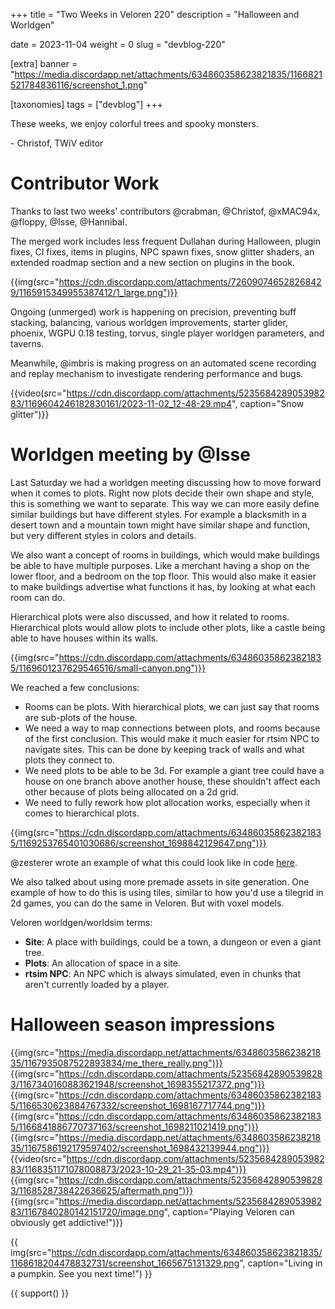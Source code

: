 +++
title = "Two Weeks in Veloren 220"
description = "Halloween and Worldgen"

date = 2023-11-04
weight = 0
slug = "devblog-220"

[extra]
banner = "https://media.discordapp.net/attachments/634860358623821835/1166821521784836116/screenshot_1.png"

[taxonomies]
tags = ["devblog"]
+++

These weeks, we enjoy colorful trees and spooky monsters.

\- Christof, TWiV editor

# Contributor Work

Thanks to last two weeks' contributors @crabman, @Christof, @xMAC94x, @floppy, @Isse, @Hannibal.

The merged work includes less frequent Dullahan during Halloween, plugin fixes, CI fixes, items in plugins, NPC spawn fixes, snow glitter shaders, 
an extended roadmap section and a new section on plugins in the book.

{{img(src="https://cdn.discordapp.com/attachments/726090746528268429/1165915349955387412/1_large.png")}}

Ongoing (unmerged) work is happening on precision, preventing buff stacking, balancing, various worldgen improvements, starter glider, phoenix, 
WGPU 0.18 testing, torvus, single player worldgen parameters, and taverns.

Meanwhile, @imbris is making progress on an automated scene recording and replay mechanism to investigate rendering performance and bugs.

{{video(src="https://cdn.discordapp.com/attachments/523568428905398283/1169604246182830161/2023-11-02_12-48-29.mp4", caption="Snow glitter")}}

# Worldgen meeting by @Isse

Last Saturday we had a worldgen meeting discussing how to move forward when it comes to plots. Right now plots decide their own shape and style, this is something we want to separate. This way we can more easily define similar buildings but have different styles. For example a blacksmith in a desert town and a mountain town might have similar shape and function, but very different styles in colors and details.

We also want a concept of rooms in buildings, which would make buildings be able to have multiple purposes. Like a merchant having a shop on the lower floor, and a bedroom on the top floor. This would also make it easier to make buildings advertise what functions it has, by looking at what each room can do.

Hierarchical plots were also discussed, and how it related to rooms. Hierarchical plots would allow plots to include other plots, like a castle being able to have houses within its walls.

{{img(src="https://cdn.discordapp.com/attachments/634860358623821835/1169601237629546516/small-canyon.png")}}

We reached a few conclusions:
 - Rooms can be plots. With hierarchical plots, we can just say that rooms are sub-plots of the house.
 - We need a way to map connections between plots, and rooms because of the first conclusion. This would make it much easier for rtsim NPC to navigate sites. This can be done by keeping track of walls and what plots they connect to.
 - We need plots to be able to be 3d. For example a giant tree could have a house on one branch above another house, these shouldn't affect each other because of plots being allocated on a 2d grid.
 - We need to fully rework how plot allocation works, especially when it comes to hierarchical plots.

{{img(src="https://cdn.discordapp.com/attachments/634860358623821835/1169253765401030686/screenshot_1698842129647.png")}}

@zesterer wrote an example of what this could look like in code [here](https://play.rust-lang.org/?version=stable&mode=debug&edition=2021&gist=519add45741aa0f75f52aacff5811f85). 

We also talked about using more premade assets in site generation. One example of how to do this is using tiles, similar to how you'd use a tilegrid in 2d games, 
you can do the same in Veloren. But with voxel models.

Veloren worldgen/worldsim terms:
 - **Site**: A place with buildings, could be a town, a dungeon or even a giant tree.
 - **Plots**: An allocation of space in a site.
 - **rtsim NPC**: An NPC which is always simulated, even in chunks that aren't currently loaded by a player.

# Halloween season impressions

{{img(src="https://media.discordapp.net/attachments/634860358623821835/1167935087522893834/me_there_really.png")}}
{{img(src="https://cdn.discordapp.com/attachments/523568428905398283/1167340160883621948/screenshot_1698355217372.png")}}
{{img(src="https://cdn.discordapp.com/attachments/634860358623821835/1166530623884767332/screenshot_1698167717744.png")}}
{{img(src="https://cdn.discordapp.com/attachments/634860358623821835/1166841886770737163/screenshot_1698211021419.png")}}
{{img(src="https://media.discordapp.net/attachments/634860358623821835/1167586192179597402/screenshot_1698432139944.png")}}
{{video(src="https://cdn.discordapp.com/attachments/523568428905398283/1168351171078008873/2023-10-29_21-35-03.mp4")}}
{{img(src="https://cdn.discordapp.com/attachments/523568428905398283/1168528738422636625/aftermath.png")}}
{{img(src="https://media.discordapp.net/attachments/523568428905398283/1167840280142151720/image.png", caption="Playing Veloren can obviously get addictive!")}}

{{
    img(src="https://cdn.discordapp.com/attachments/634860358623821835/1168618204478832731/screenshot_1665675131329.png",
    caption="Living in a pumpkin. See you next time!")
}}

{{ support() }}
